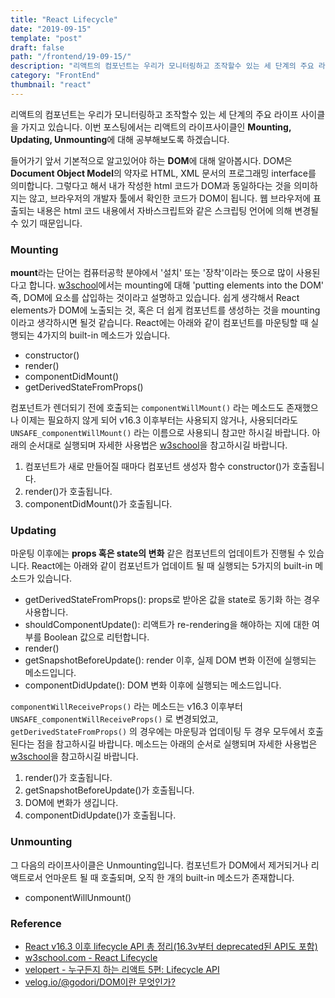 ```yaml
---
title: "React Lifecycle"
date: "2019-09-15"
template: "post"
draft: false
path: "/frontend/19-09-15/"
description: "리액트의 컴포넌트는 우리가 모니터링하고 조작할수 있는 세 단계의 주요 라이프 사이클을 가지고 있습니다. 이번 포스팅에서는 리액트의 라이프사이클인 Mounting, Updating, Unmounting에 대해 공부해보도록 하겠습니다.들어가기 앞서 기본적으로 알고있어야 하는 DOM에 대해 알아봅시다."
category: "FrontEnd"
thumbnail: "react"
---
```


리액트의 컴포넌트는 우리가 모니터링하고 조작할수 있는 세 단계의 주요 라이프 사이클을 가지고 있습니다. 이번 포스팅에서는 리액트의 라이프사이클인 **Mounting, Updating, Unmounting**에 대해 공부해보도록 하겠습니다.

 들어가기 앞서 기본적으로 알고있어야 하는 **DOM**에 대해 알아봅시다. DOM은 **Document Object Model**의 약자로 HTML, XML 문서의 프로그래밍 interface를 의미합니다. 그렇다고 해서 내가 작성한 html 코드가 DOM과 동일하다는 것을 의미하지는 않고, 브라우저의 개발자 툴에서 확인한 코드가 DOM이 됩니다. 웹 브라우저에 표출되는 내용은 html 코드 내용에서 자바스크립트와 같은 스크립팅 언어에 의해 변경될 수 있기 때문입니다. 

### Mounting

 **mount**라는 단어는 컴퓨터공학 분야에서 '설치' 또는 '장착'이라는 뜻으로 많이 사용된다고 합니다. [w3school](https://www.w3schools.com/react/react_lifecycle.asp)에서는 mounting에 대해 'putting elements into the DOM' 즉, DOM에 요소를 삽입하는 것이라고 설명하고 있습니다. 쉽게 생각해서 React elements가 DOM에 노출되는 것, 혹은 더 쉽게 컴포넌트를 생성하는 것을 mounting이라고 생각하시면 될것 같습니다. React에는 아래와 같이 컴포넌트를 마운팅할 때 실행되는 4가지의 built-in 메소드가 있습니다.

- constructor()
- render()
- componentDidMount()
- getDerivedStateFromProps()

 컴포넌트가 렌더되기 전에 호출되는 `componentWillMount()` 라는 메소드도 존재했으나 이제는 필요하지 않게 되어 v16.3 이후부터는 사용되지 않거나, 사용되더라도 `UNSAFE_componentWillMount()` 라는 이름으로 사용되니 참고만 하시길 바랍니다. 아래의 순서대로 실행되며 자세한 사용법은 [w3school](https://www.w3schools.com/react/react_lifecycle.asp)을 참고하시길 바랍니다.

1. 컴포넌트가 새로 만들어질 때마다 컴포넌트 생성자 함수 constructor()가 호출됩니다.
2. render()가 호출됩니다.
3. componentDidMount()가 호출됩니다.

### Updating

 마운팅 이후에는 **props 혹은 state의 변화** 같은 컴포넌트의 업데이트가 진행될 수 있습니다. React에는 아래와 같이 컴포넌트가 업데이트 될 때 실행되는 5가지의 built-in 메소드가 있습니다.

- getDerivedStateFromProps(): props로 받아온 값을 state로 동기화 하는 경우 사용합니다.
- shouldComponentUpdate(): 리액트가 re-rendering을 해야하는 지에 대한 여부를 Boolean 값으로 리턴합니다.
- render()
- getSnapshotBeforeUpdate(): render 이후, 실제 DOM 변화 이전에 실행되는 메소드입니다. 
- componentDidUpdate(): DOM 변화 이후에 실행되는 메소드입니다. 

 `componentWillReceiveProps()` 라는 메소드는 v16.3 이후부터 `UNSAFE_componentWillReceiveProps()` 로 변경되었고, `getDerivedStateFromProps()` 의 경우에는 마운팅과 업데이팅 두 경우 모두에서 호출된다는 점을 참고하시길 바랍니다. 메소드는 아래의 순서로 실행되며 자세한 사용법은 [w3school](https://www.w3schools.com/react/react_lifecycle.asp)을 참고하시길 바랍니다.

1. render()가 호출됩니다.
2. getSnapshotBeforeUpdate()가 호출됩니다. 
3. DOM에 변화가 생깁니다.
4. componentDidUpdate()가 호출됩니다. 

### Unmounting

 그 다음의 라이프사이클은 Unmounting입니다. 컴포넌트가 DOM에서 제거되거나 리액트로서 언마운트 될 때 호출되며, 오직 한 개의 built-in 메소드가 존재합니다.

- componentWillUnmount()

### Reference

- [React v16.3 이후 lifecycle API 총 정리(16.3v부터 deprecated된 API도 포함)](https://medium.com/@changmoomoon/react-v16-3-이후-lifecycle-api-총-정리-16-3v부터-deprecated된-api도-포함-37456f843efd)
- [w3school.com - React Lifecycle](https://www.w3schools.com/react/react_lifecycle.asp)
- [velopert - 누구든지 하는 리액트 5편: Lifecycle API](https://velopert.com/3631)
- [velog.io/@godori/DOM이란 무엇인가?](https://velog.io/@godori/DOM이란-무엇인가)